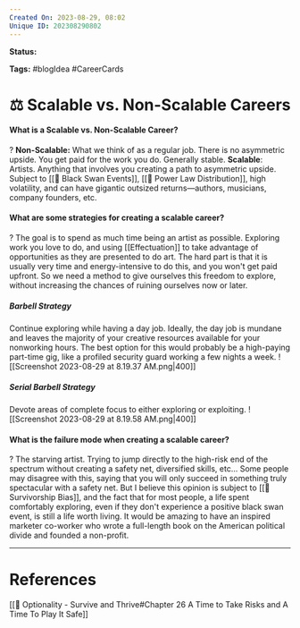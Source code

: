 ```yaml
---
Created On: 2023-08-29, 08:02
Unique ID: 202308290802
---
```

**Status:** 

**Tags:** #blogIdea #CareerCards

# ⚖️ Scalable vs. Non-Scalable Careers

#### What is a Scalable vs. Non-Scalable Career?
?
**Non-Scalable:** What we think of as a regular job. There is no asymmetric upside. You get paid for the work you do. Generally stable.
**Scalable**: Artists. Anything that involves you creating a path to asymmetric upside. Subject to [[🦢 Black Swan Events]], [[🔋 Power Law Distribution]], high volatility, and can have gigantic outsized returns—authors, musicians, company founders, etc.
<!--SR:!2026-11-29,899,310-->


#### What are some strategies for creating a scalable career?
?
The goal is to spend as much time being an artist as possible. Exploring work you love to do, and using [[Effectuation]] to take advantage of opportunities as they are presented to do art. The hard part is that it is usually very time and energy-intensive to do this, and you won't get paid upfront. So we need a method to give ourselves this freedom to explore, without increasing the chances of ruining ourselves now or later. 
##### Barbell Strategy
Continue exploring while having a day job. Ideally, the day job is mundane and leaves the majority of your creative resources available for your nonworking hours. The best option for this would probably be a high-paying part-time gig, like a profiled security guard working a few nights a week.
![[Screenshot 2023-08-29 at 8.19.37 AM.png|400]]
##### Serial Barbell Strategy
Devote areas of complete focus to either exploring or exploiting. 
![[Screenshot 2023-08-29 at 8.19.58 AM.png|400]]
<!--SR:!2025-10-17,465,250-->


#### What is the failure mode when creating a scalable career?
?
The starving artist. Trying to jump directly to the high-risk end of the spectrum without creating a safety net, diversified skills, etc...
Some people may disagree with this, saying that you will only succeed in something truly spectacular with a safety net. But I believe this opinion is subject to [[🥇 Survivorship Bias]], and the fact that for most people, a life spent comfortably exploring, even if they don't experience a positive black swan event, is still a life worth living. It would be amazing to have an inspired marketer co-worker who wrote a full-length book on the American political divide and founded a non-profit. 
<!--SR:!2024-08-29,31,268-->


---
# References
[[📗 Optionality - Survive and Thrive#Chapter 26 A Time to Take Risks and A Time To Play It Safe]]